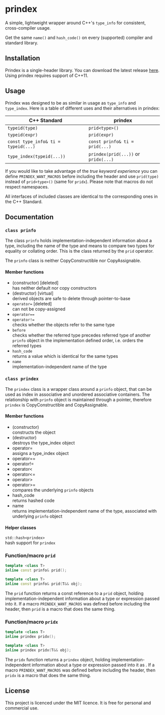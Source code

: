 # prindex
A simple, lightweight wrapper around C++'s `type_info` for consistent, cross-compiler usage.

Get the same `name()` and `hash_code()` on every (supported) compiler and standard library.
## Installation
Prindex is a single-header library. You can download the latest release [here](https://github.com/andreasxp/prindex/releases).
Using prindex requires support of C++11.
## Usage
Prindex was designed to be as similar in usage as `type_info` and `type_index`. Here is a table of different uses and their alternatives in prindex:

| C++ Standard                                    | prindex                                         |
| ----------------------------------------------- | ----------------------------------------------- |
| `typeid(type)`                                  | `prid<type>()`                                  |
| `typeid(expr)`                                  | `prid(expr)`                                    |
| `const type_info& ti = typeid(...)`             | `const prinfo& ti = prid(...)`                  |
| `type_index(typeid(...))`                       | `prindex(prid(...))` or `pridx(...)`            |

If you would like to take advantage of the *true keyword experience* you can define `PRINDEX_WANT_MACROS` before including the header and use `prid(type)` instead of `prid<type>()` (same for `pridx`). Please note that macros do not respect namespaces.

All interfaces of included classes are identical to the corresponding ones in the C++ Standard.
## Documentation
### `class prinfo`
The class `prinfo` holds implementation-independent information about a type, including the name of the type and means to compare two types for equality or collating order. This is the class returned by the `prid` operator.

The `prinfo` class is neither CopyConstructible nor CopyAssignable.
#### Member functions
* (constructor) [deleted]  
has neither default nor copy constructors
* (destructor) [virtual]  
derived objects are safe to delete through pointer-to-base 
* `operator=` [deleted]  
can not be copy-assigned 
* `operator==`
* `operator!=`  
checks whether the objects refer to the same type 
* `before`  
checks whether the referred type precedes referred type of another `prinfo` object in the implementation defined order, i.e. orders the referred types 
* `hash_code`  
returns a value which is identical for the same types 
* `name`  
implementation-independent name of the type

### `class prindex`
The `prindex` class is a wrapper class around a `prinfo` object, that can be used as index in associative and unordered associative containers. The relationship with `prinfo` object is maintained through a pointer, therefore `prindex` is CopyConstructible and CopyAssignable.

#### Member functions
* (constructor)  
constructs the object  
* (destructor)  
destroys the type_index object
* operator=  
assigns a type_index object
* operator==
* operator!=
* operator<
* operator<=
* operator>
* operator>=  
compares the underlying `prinfo` objects
* hash_code  
returns hashed code 
* name  
returns implementation-independent name of the type,
associated with underlying `prinfo` object 

#### Helper classes
`std::hash<prindex>`  
hash support for `prindex`

### Function/macro `prid`
```C++
template <class T>
inline const prinfo& prid();

template <class T>
inline const prinfo& prid(T&& obj);
```
The `prid` function returns a const reference to a `prid` object, holding implementation-independent information about a type or expression passed into it. If a macro `PRINDEX_WANT_MACROS` was defined before including the header, then `prid` is a macro that does the same thing.

### Function/macro `pridx`
```C++
template <class T>
inline prindex pridx();

template <class T>
inline prindex pridx(T&& obj);
```
The `pridx` function returns a `prindex` object, holding implementation-independent information about a type or expression passed into it as . If a macro `PRINDEX_WANT_MACROS` was defined before including the header, then `pridx` is a macro that does the same thing.

## License
This project is licenced under the MIT licence. It is free for personal and commercial use.

